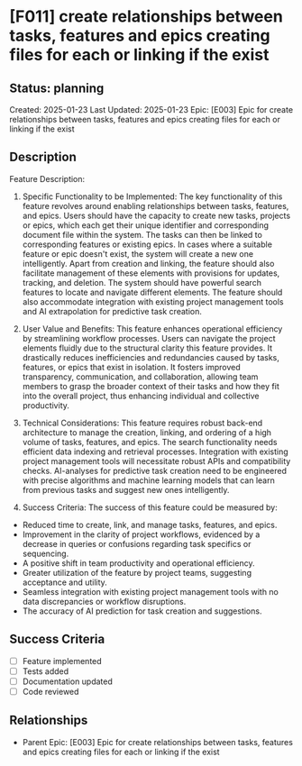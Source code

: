 # [F011] create relationships between tasks, features and epics creating files for each or linking if the exist

## Status: planning
Created: 2025-01-23
Last Updated: 2025-01-23
Epic: [E003] Epic for create relationships between tasks, features and epics creating files for each or linking if the exist

## Description
Feature Description:

1. Specific Functionality to be Implemented:
The key functionality of this feature revolves around enabling relationships between tasks, features, and epics. Users should have the capacity to create new tasks, projects or epics, which each get their unique identifier and corresponding document file within the system. The tasks can then be linked to corresponding features or existing epics. In cases where a suitable feature or epic doesn't exist, the system will create a new one intelligently. Apart from creation and linking, the feature should also facilitate management of these elements with provisions for updates, tracking, and deletion. The system should have powerful search features to locate and navigate different elements. The feature should also accommodate integration with existing project management tools and AI extrapolation for predictive task creation.


2. User Value and Benefits:
This feature enhances operational efficiency by streamlining workflow processes. Users can navigate the project elements fluidly due to the structural clarity this feature provides. It drastically reduces inefficiencies and redundancies caused by tasks, features, or epics that exist in isolation. It fosters improved transparency, communication, and collaboration, allowing team members to grasp the broader context of their tasks and how they fit into the overall project, thus enhancing individual and collective productivity.


3. Technical Considerations:
This feature requires robust back-end architecture to manage the creation, linking, and ordering of a high volume of tasks, features, and epics. The search functionality needs efficient data indexing and retrieval processes. Integration with existing project management tools will necessitate robust APIs and compatibility checks. AI-analyses for predictive task creation need to be engineered with precise algorithms and machine learning models that can learn from previous tasks and suggest new ones intelligently.


4. Success Criteria:
The success of this feature could be measured by:
- Reduced time to create, link, and manage tasks, features, and epics.
- Improvement in the clarity of project workflows, evidenced by a decrease in queries or confusions regarding task specifics or sequencing.
- A positive shift in team productivity and operational efficiency.
- Greater utilization of the feature by project teams, suggesting acceptance and utility.
- Seamless integration with existing project management tools with no data discrepancies or workflow disruptions.
- The accuracy of AI prediction for task creation and suggestions.

## Success Criteria
- [ ] Feature implemented
- [ ] Tests added
- [ ] Documentation updated
- [ ] Code reviewed

## Relationships
<!-- YOLO-LINKS-START -->
- Parent Epic: [E003] Epic for create relationships between tasks, features and epics creating files for each or linking if the exist
<!-- YOLO-LINKS-END -->
